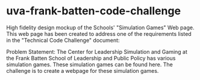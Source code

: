 # uva-frank-batten-code-challenge
High fidelity design mockup of the Schools' "Simulation Games" Web page.
This web page has been created to address one of the requirements listed in the "Technical Code Challenge" document:

Problem Statement:
The Center for Leadership Simulation and Gaming at the Frank Batten School of Leadership
and Public Policy has various simulation games. These simulation games can be found here.
The challenge is to create a webpage for these simulation games.

